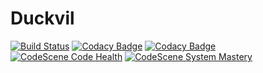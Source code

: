 # Duckvil

[![Build Status](https://travis-ci.org/mVento3/Duckvil.svg?branch=development)](https://travis-ci.org/mVento3/Duckvil)
[![Codacy Badge](https://app.codacy.com/project/badge/Grade/ffd2697d2824435889149360cf30ef28)](https://www.codacy.com?utm_source=github.com&amp;utm_medium=referral&amp;utm_content=mVento3/Duckvil&amp;utm_campaign=Badge_Grade)
[![Codacy Badge](https://app.codacy.com/project/badge/Coverage/ffd2697d2824435889149360cf30ef28)](https://www.codacy.com?utm_source=github.com&amp;utm_medium=referral&amp;utm_content=mVento3/Duckvil&amp;utm_campaign=Badge_Coverage)
[![CodeScene Code Health](https://codescene.io/projects/9328/status-badges/code-health)](https://codescene.io/projects/9328)
[![CodeScene System Mastery](https://codescene.io/projects/9328/status-badges/system-mastery)](https://codescene.io/projects/9328)

